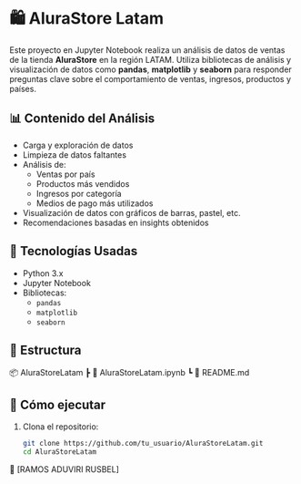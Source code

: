 # 🛍️ AluraStore Latam

Este proyecto en Jupyter Notebook realiza un análisis de datos de ventas de la tienda **AluraStore** en la región LATAM. Utiliza bibliotecas de análisis y visualización de datos como **pandas**, **matplotlib** y **seaborn** para responder preguntas clave sobre el comportamiento de ventas, ingresos, productos y países.

## 📊 Contenido del Análisis

- Carga y exploración de datos
- Limpieza de datos faltantes
- Análisis de:
  - Ventas por país
  - Productos más vendidos
  - Ingresos por categoría
  - Medios de pago más utilizados
- Visualización de datos con gráficos de barras, pastel, etc.
- Recomendaciones basadas en insights obtenidos

## 🧪 Tecnologías Usadas

- Python 3.x
- Jupyter Notebook
- Bibliotecas:
  - `pandas`
  - `matplotlib`
  - `seaborn`
## 📁 Estructura
📦 AluraStoreLatam
┣ 📄 AluraStoreLatam.ipynb
┗ 📄 README.md
## 🚀 Cómo ejecutar

1. Clona el repositorio:
   ```bash
   git clone https://github.com/tu_usuario/AluraStoreLatam.git
   cd AluraStoreLatam

👤 [RAMOS ADUVIRI RUSBEL]


